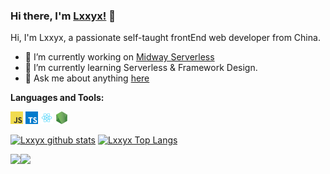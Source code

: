 ### Hi there, I'm [Lxxyx!](https://blog.lxxyx.cn) 👋

Hi, I'm Lxxyx, a passionate self-taught frontEnd web developer from China.

- 🔭 I’m currently working on [Midway Serverless](https://github.com/midwayjs/midway)
- 🌱 I’m currently learning Serverless & Framework Design.
- 💬 Ask me about anything [here](https://github.com/lxxyx/lxxyx/issues)

**Languages and Tools:**  

<code><img height="20" src="https://raw.githubusercontent.com/github/explore/80688e429a7d4ef2fca1e82350fe8e3517d3494d/topics/javascript/javascript.png"></code>
<code><img height="20" src="https://raw.githubusercontent.com/github/explore/80688e429a7d4ef2fca1e82350fe8e3517d3494d/topics/typescript/typescript.png"></code>
<code><img height="20" src="https://raw.githubusercontent.com/github/explore/80688e429a7d4ef2fca1e82350fe8e3517d3494d/topics/react/react.png"></code>
<code><img height="20" src="https://raw.githubusercontent.com/github/explore/80688e429a7d4ef2fca1e82350fe8e3517d3494d/topics/nodejs/nodejs.png"></code>

<!--- 
  if you have forked this to use on your profile, 
  Change the `github-readme-stats.anuraghazra1.vercel.app` to `github-readme-stats.vercel.app` 
--->

[![Lxxyx github stats](https://github-readme-stats.vercel.app/api?username=lxxyx&show_icons=true)](https://github.com/anuraghazra/github-readme-stats)
[![Lxxyx Top Langs](https://github-readme-stats.vercel.app/api/top-langs/?username=lxxyx&layout=compact)](https://github.com/anuraghazra/github-readme-stats)

<a href="https://github.com/midwayjs/midway">
  <img align="left" src="https://github-readme-stats.anuraghazra1.vercel.app/api/pin/?username=midwayjs&repo=midway&title_color=#000000" />
</a>

<a href="https://github.com/Lxxyx/LxxyxResume">
  <img align="left" src="https://github-readme-stats.anuraghazra1.vercel.app/api/pin/?username=lxxyx&repo=LxxyxResume&title_color=#000000" />
</a>
